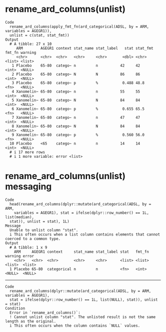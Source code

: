 # rename_ard_columns(unlist)

    Code
      rename_ard_columns(apply_fmt_fn(ard_categorical(ADSL, by = ARM, variables = AGEGR1)),
      unlist = c(stat, stat_fmt))
    Output
      # A tibble: 27 x 10
         ARM        AGEGR1 context stat_name stat_label   stat stat_fmt fmt_fn warning
         <chr>      <chr>  <chr>   <chr>     <chr>       <dbl> <chr>    <list> <list> 
       1 Placebo    65-80  catego~ n         n          42     42       <int>  <NULL> 
       2 Placebo    65-80  catego~ N         N          86     86       <int>  <NULL> 
       3 Placebo    65-80  catego~ p         %           0.488 48.8     <fn>   <NULL> 
       4 Xanomelin~ 65-80  catego~ n         n          55     55       <int>  <NULL> 
       5 Xanomelin~ 65-80  catego~ N         N          84     84       <int>  <NULL> 
       6 Xanomelin~ 65-80  catego~ p         %           0.655 65.5     <fn>   <NULL> 
       7 Xanomelin~ 65-80  catego~ n         n          47     47       <int>  <NULL> 
       8 Xanomelin~ 65-80  catego~ N         N          84     84       <int>  <NULL> 
       9 Xanomelin~ 65-80  catego~ p         %           0.560 56.0     <fn>   <NULL> 
      10 Placebo    <65    catego~ n         n          14     14       <int>  <NULL> 
      # i 17 more rows
      # i 1 more variable: error <list>

# rename_ard_columns(unlist) messaging

    Code
      head(rename_ard_columns(dplyr::mutate(ard_categorical(ADSL, by = ARM,
        variables = AGEGR1), stat = ifelse(dplyr::row_number() == 1L, list(median),
      stat)), unlist = stat), 1L)
    Message
      Unable to unlist column "stat".
      i This often occurs when a list column contains elements that cannot coerced to a common type.
    Output
      # A tibble: 1 x 9
        ARM     AGEGR1 context     stat_name stat_label stat   fmt_fn warning error 
        <chr>   <chr>  <chr>       <chr>     <chr>      <list> <list> <list>  <list>
      1 Placebo 65-80  categorical n         n          <fn>   <int>  <NULL>  <NULL>

---

    Code
      rename_ard_columns(dplyr::mutate(ard_categorical(ADSL, by = ARM, variables = AGEGR1),
      stat = ifelse(dplyr::row_number() == 1L, list(NULL), stat)), unlist = stat)
    Condition
      Error in `rename_ard_columns()`:
      ! Cannot unlist column "stat". The unlisted result is not the same length as the original.
      i This often occurs when the column contains `NULL` values.

